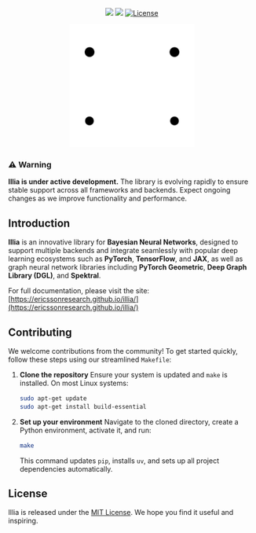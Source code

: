 <p align="center">
  <a href="https://github.com/EricssonResearch/illia/actions/workflows/workflow.yml"><img src="https://github.com/EricssonResearch/illia/actions/workflows/workflow.yml/badge.svg"></a>
  <img src="https://img.shields.io/badge/python-3.10%20|%203.11%20|%203.12-blue">
  <a href="https://github.com/EricssonResearch/illia/blob/main/LICENSE" target="_blank">
      <img src="https://img.shields.io/github/license/EricssonResearch/illia" alt="License">
  </a>
</p>

<p align="center">
  <img src="./docs/assets/images/white_logo_illia.png" height="250"/>
  <br/>
</p>

### ⚠️ **Warning**

**Illia is under active development.** The library is evolving rapidly to ensure stable
support across all frameworks and backends. Expect ongoing changes as we improve
functionality and performance.

## Introduction

**Illia** is an innovative library for **Bayesian Neural Networks**, designed to support
multiple backends and integrate seamlessly with popular deep learning ecosystems such as
**PyTorch**, **TensorFlow**, and **JAX**, as well as graph neural network libraries
including **PyTorch Geometric**, **Deep Graph Library (DGL)**, and **Spektral**.

For full documentation, please visit the site:
[https://ericssonresearch.github.io/illia/](https://ericssonresearch.github.io/illia/)

## Contributing

We welcome contributions from the community! To get started quickly, follow these steps
using our streamlined `Makefile`:

1. **Clone the repository** Ensure your system is updated and `make` is installed. On
   most Linux systems:

   ```bash
   sudo apt-get update
   sudo apt-get install build-essential
   ```

2. **Set up your environment** Navigate to the cloned directory, create a Python
   environment, activate it, and run:

   ```bash
   make
   ```

   This command updates `pip`, installs `uv`, and sets up all project dependencies
   automatically.

## License

Illia is released under the
[MIT License](https://github.com/EricssonResearch/illia/blob/main/LICENSE). We hope you
find it useful and inspiring.
